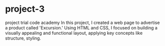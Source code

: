 # project-3
project trial code academy
In this project, I created a web page to advertise a product called 'Excursion.' Using HTML and CSS, I focused on building a visually appealing and functional layout, applying key concepts like structure, styling.

